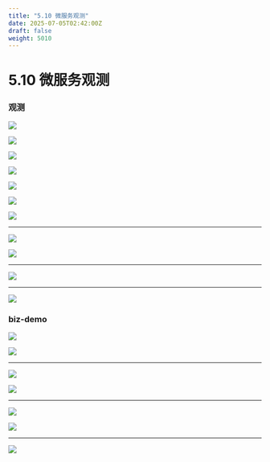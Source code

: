 ```yaml
---
title: "5.10 微服务观测"
date: 2025-07-05T02:42:00Z
draft: false
weight: 5010
---
```


# 5.10 微服务观测

### 观测

![](/images/22724637-29b5-80b9-b2db-cd4c38fca286/image_22724637-29b5-807e-8b20-d92474cd967f.jpg)

![](/images/22724637-29b5-80b9-b2db-cd4c38fca286/image_22724637-29b5-80fc-9768-d888a7c8e45f.jpg)

![](/images/22724637-29b5-80b9-b2db-cd4c38fca286/image_22724637-29b5-8063-b771-dc56107a6cbc.jpg)

![](/images/22724637-29b5-80b9-b2db-cd4c38fca286/image_22724637-29b5-80e0-9e8b-db95034e3b34.jpg)



![](/images/22724637-29b5-80b9-b2db-cd4c38fca286/image_22724637-29b5-80f2-b129-eba2b17d8732.jpg)



![](/images/22724637-29b5-80b9-b2db-cd4c38fca286/image_22724637-29b5-807f-ad8d-c09f110837fb.jpg)

<!-- 列布局开始 -->

![](/images/22724637-29b5-80b9-b2db-cd4c38fca286/image_22724637-29b5-8051-a455-f627e95a11fc.jpg)


---

![](/images/22724637-29b5-80b9-b2db-cd4c38fca286/image_22724637-29b5-806f-8312-fcf66c9ec8a9.jpg)

<!-- 列布局结束 -->

<!-- 列布局开始 -->

![](/images/22724637-29b5-80b9-b2db-cd4c38fca286/image_22724637-29b5-8025-ada6-cd4f0f4df1a1.jpg)


---

![](/images/22724637-29b5-80b9-b2db-cd4c38fca286/image_22724637-29b5-8001-b204-f81619d0feed.jpg)


---

![](/images/22724637-29b5-80b9-b2db-cd4c38fca286/image_22724637-29b5-80fa-adec-efd0bb74874a.jpg)

<!-- 列布局结束 -->





### biz-demo

![](/images/22724637-29b5-80b9-b2db-cd4c38fca286/image_22724637-29b5-8098-94dc-f1a817692dd5.jpg)



<!-- 列布局开始 -->

![](/images/22724637-29b5-80b9-b2db-cd4c38fca286/image_22724637-29b5-800a-86a6-d1925c6dd43f.jpg)


---

![](/images/22724637-29b5-80b9-b2db-cd4c38fca286/image_22724637-29b5-806b-a00b-e047f1818f95.jpg)

<!-- 列布局结束 -->

<!-- 列布局开始 -->

![](/images/22724637-29b5-80b9-b2db-cd4c38fca286/image_22724637-29b5-8020-9cf1-e6c027ecc68a.jpg)


---

![](/images/22724637-29b5-80b9-b2db-cd4c38fca286/image_22724637-29b5-8063-8ef5-e99c3dc54906.jpg)

<!-- 列布局结束 -->

<!-- 列布局开始 -->

![](/images/22724637-29b5-80b9-b2db-cd4c38fca286/image_22724637-29b5-80bb-a63e-d260417fe31d.jpg)


---

![](/images/22724637-29b5-80b9-b2db-cd4c38fca286/image_22724637-29b5-800f-97d8-c32295d6e67d.jpg)

<!-- 列布局结束 -->



